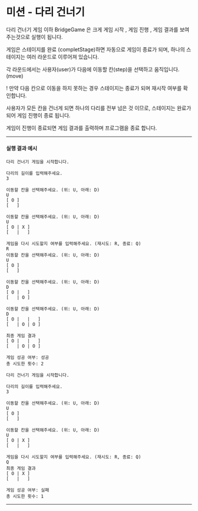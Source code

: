 # 미션 - 다리 건너기

다리 건너기 게임 이하 BridgeGame 은  크게 게임 시작 , 게임 진행 , 게임 결과를 보여 주는것으로 실행이 됩니다.

게임은 스테이지를 완료 (completStage)하면 자동으로 게임이 종료가 되며, 하나의 스테이지는 여러 라운드로 이루어져 있습니다.

각 라운드에서는 사용자(user)가 다음에 이동할 칸(step)을 선택하고 움직입니다.(move)

! 만약 다음 칸으로 이동을 하지 못하는 경우 스테이지는 종료가 되며 재시작 여부를 확인합니다.

사용자가 모든 칸을 건너게 되면 하나의 다리를 전부 넘은 것 이므로, 스테이지는 완료가 되어  게임 진행이 종료 됩니다.

게임이 진행이 종료되면 게임 결과를 출력하며 프로그램을 종료 합니다.

---

#### 실행 결과 예시

```
다리 건너기 게임을 시작합니다.

다리의 길이를 입력해주세요.
3

이동할 칸을 선택해주세요. (위: U, 아래: D)
U
[ O ]
[   ]

이동할 칸을 선택해주세요. (위: U, 아래: D)
U
[ O | X ]
[   |   ]

게임을 다시 시도할지 여부를 입력해주세요. (재시도: R, 종료: Q)
R
이동할 칸을 선택해주세요. (위: U, 아래: D)
U
[ O ]
[   ]

이동할 칸을 선택해주세요. (위: U, 아래: D)
D
[ O |   ]
[   | O ]

이동할 칸을 선택해주세요. (위: U, 아래: D)
D
[ O |   |   ]
[   | O | O ]

최종 게임 결과
[ O |   |   ]
[   | O | O ]

게임 성공 여부: 성공
총 시도한 횟수: 2
```

```
다리 건너기 게임을 시작합니다.

다리의 길이를 입력해주세요.
3

이동할 칸을 선택해주세요. (위: U, 아래: D)
U
[ O ]
[   ]

이동할 칸을 선택해주세요. (위: U, 아래: D)
U
[ O | X ]
[   |   ]

게임을 다시 시도할지 여부를 입력해주세요. (재시도: R, 종료: Q)
Q
최종 게임 결과
[ O | X ]
[   |   ]

게임 성공 여부: 실패
총 시도한 횟수: 1
```

---